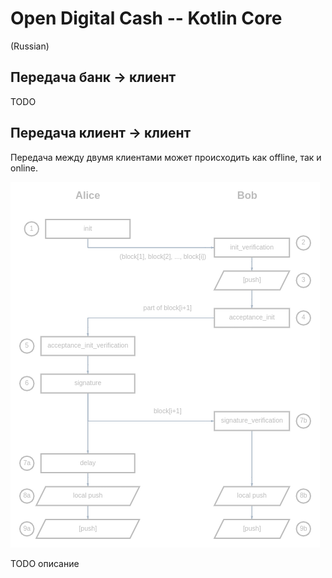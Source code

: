 # Open Digital Cash -- Kotlin Core

(Russian)

## Передача банк -> клиент

TODO

## Передача клиент -> клиент

Передача между двумя клиентами может происходить как offline, так и online.

[//]:  https://programforyou.ru/block-diagram-redactor

![Alt text](./doc/diagram_2.png)

TODO описание